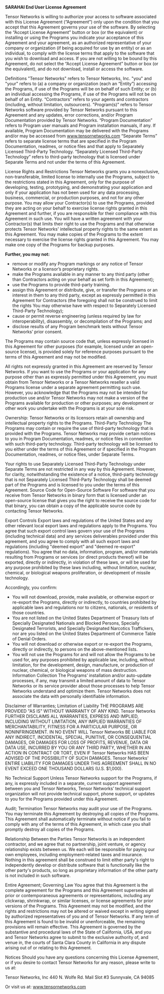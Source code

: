 **SARAHAI End User License Agreement**


Tensor Networks is willing to authorize your access to software associated
with this License Agreement (“Agreement”) only upon the condition that you
accept that this Agreement governs your use of the software. By selecting the
“Accept License Agreement” button or box (or the equivalent) or installing or
using the Programs you indicate your acceptance of this Agreement and your
agreement, as an authorized representative of your company or organization
(if being acquired for use by an entity) or as an individual, to comply with the
license terms that apply to the software that you wish to download and
access. If you are not willing to be bound by this Agreement, do not select the
“Accept License Agreement” button or box (or the equivalent), and do not
download, install or access the software.

Definitions "Tensor Networks" refers to Tensor Networks, Inc. "you" and "your"
refers to (a) a company or organization (each an “Entity”) accessing the
Programs, if use of the Programs will be on behalf of such Entity; or (b) an
individual accessing the Programs, if use of the Programs will not be on behalf
of an Entity. “Contractors” refers to your agents and contractors (including,
without limitation, outsourcers). "Program(s)" refers to Tensor Networks
software provided by Tensor Networks pursuant to this Agreement and any
updates, error corrections, and/or Program Documentation provided by
Tensor Networks. “Program Documentation” refers to Program user manuals
and Program installation manuals, if any. If available, Program Documentation
may be delivered with the Programs and/or may be accessed
from www.tensornetworks.com “Separate Terms” refers to separate license
terms that are specified in the Program Documentation, readmes, or notice
files and that apply to Separately Licensed Third-Party Technology.
“Separately Licensed Third-Party Technology” refers to third-party technology
that is licensed under Separate Terms and not under the terms of this
Agreement.

License Rights and Restrictions Tensor Networks grants you a nonexclusive,
non-transferable, limited license to internally use the Programs, subject to the
restrictions stated in this Agreement, only for the purpose of developing,
testing, prototyping, and demonstrating your application and only if your
application has not been used for any data processing, business, commercial,
or production purposes, and not for any other purpose. You may allow your
Contractor(s) to use the Programs, provided they are acting on your behalf to
exercise license rights granted in this Agreement and further, if you are
responsible for their compliance with this Agreement in such use. You will
have a written agreement with your Contractor(s) that limits their right to use
the Programs and that otherwise protects Tensor Networks' intellectual
property rights to the same extent as this Agreement.
You may make copies of the Programs to the extent necessary to exercise the
license rights granted in this Agreement. You may make one copy of the
Programs for backup purposes.

**Further, you may not:**

- remove or modify any Program markings or any notice of Tensor
Networks or a licensor’s proprietary rights.
- make the Programs available in any manner to any third party (other
than Contractors acting on your behalf as set forth in this Agreement);
- use the Programs to provide third-party training.
- assign this Agreement or distribute, give, or transfer the Programs or
an interest in them to any third party, except as expressly permitted in
this Agreement for Contractors (the foregoing shall not be construed to
limit the rights You may otherwise have with respect to Separately
Licensed Third-Party Technology);
- cause or permit reverse engineering (unless required by law for
interoperability), disassembly, or decompilation of the Programs; and
- disclose results of any Program benchmark tests without Tensor
Networks’ prior consent.

The Programs may contain source code that, unless expressly licensed in this
Agreement for other purposes (for example, licensed under an open-source
license), is provided solely for reference purposes pursuant to the terms of
this Agreement and may not be modified.

All rights not expressly granted in this Agreement are reserved by Tensor
Networks. If you want to use the Programs or your application for any purpose
other than as expressly permitted under this Agreement, you must obtain from
Tensor Networks or a Tensor Networks reseller a valid Programs license
under a separate agreement permitting such use. However, you acknowledge
that the Programs may not be intended for production use and/or Tensor
Networks may not make a version of the Programs available for production or
other purposes; any development or other work you undertake with the
Programs is at your sole risk.

Ownership: Tensor Networks or its licensors retain all ownership and
intellectual property rights to the Programs. Third-Party Technology The
Programs may contain or require the use of third-party technology that is
provided with the Programs. Tensor Networks may provide certain notices to
you in Program Documentation, readmes, or notice files in connection with
such third-party technology. Third-party technology will be licensed to you
either under the terms of this Agreement or if specified in the Program
Documentation, readmes, or notice files, under Separate Terms.

Your rights to use Separately Licensed Third-Party Technology under
Separate Terms are not restricted in any way by this Agreement. However, for
clarity, notwithstanding the existence of a notice, third-party technology that is
not Separately Licensed Third-Party Technology shall be deemed part of the
Programs and is licensed to you under the terms of this Agreement. Source
Code for Open-Source Software For software that you receive from Tensor
Networks in binary form that is licensed under an open-source license that
gives you the right to receive the source code for that binary, you can obtain a
copy of the applicable source code by contacting Tensor Networks.

Export Controls Export laws and regulations of the United States and any
other relevant local export laws and regulations apply to the Programs. You
agree that such export control laws govern your use of the Programs
(including technical data) and any services deliverables provided under this
agreement, and you agree to comply with all such export laws and regulations
(including "deemed export" and "deemed re-export" regulations). You agree
that no data, information, program, and/or materials resulting from Programs
or services (or direct products thereof) will be exported, directly or indirectly, in
violation of these laws, or will be used for any purpose prohibited by these
laws including, without limitation, nuclear, chemical, or biological weapons
proliferation, or development of missile technology. 

Accordingly, you confirm:

- You will not download, provide, make available, or otherwise export or
re-export the Programs, directly or indirectly, to countries prohibited by
applicable laws and regulations nor to citizens, nationals, or residents of
those countries.
- You are not listed on the United States Department of Treasury lists of
Specially Designated Nationals and Blocked Persons, Specially
Designated Terrorists, and Specially Designated Narcotics Traffickers,
nor are you listed on the United States Department of Commerce Table
of Denial Orders.
- You will not download or otherwise export or re-export the Programs,
directly or indirectly, to persons on the above-mentioned lists.
- You will not use the Programs for and will not allow the Programs to be
used for, any purposes prohibited by applicable law, including, without
limitation, for the development, design, manufacture, or production of
nuclear, chemical, or biological weapons of mass destruction.
Information Collection The Programs’ installation and/or auto-update
processes, if any, may transmit a limited amount of data to Tensor
Networks or its service provider about those processes to help Tensor
Networks understand and optimize them. Tensor Networks does not
associate the data with personally identifiable information.

Disclaimer of Warranties; Limitation of Liability THE PROGRAMS ARE
PROVIDED "AS IS" WITHOUT WARRANTY OF ANY KIND. Tensor Networks
FURTHER DISCLAIMS ALL WARRANTIES, EXPRESS AND IMPLIED,
INCLUDING WITHOUT LIMITATION, ANY IMPLIED WARRANTIES OF
MERCHANTABILITY, FITNESS FOR A PARTICULAR PURPOSE, OR NONINFRINGEMENT. IN NO EVENT WILL Tensor Networks BE LIABLE FOR
ANY INDIRECT, INCIDENTAL, SPECIAL, PUNITIVE, OR CONSEQUENTIAL
DAMAGES, OR DAMAGES FOR LOSS OF PROFITS, REVENUE, DATA OR
DATA USE, INCURRED BY YOU OR ANY THIRD PARTY, WHETHER IN AN
ACTION IN CONTRACT OR TORT, EVEN IF Tensor Networks HAS BEEN
ADVISED OF THE POSSIBILITY OF SUCH DAMAGES. Tensor Networks’
ENTIRE LIABILITY FOR DAMAGES UNDER THIS AGREEMENT SHALL IN
NO EVENT EXCEED ONE THOUSAND DOLLARS (U.S. $1,000).

No Technical Support Unless Tensor Networks support for the Programs, if
any, is expressly included in a separate, current support agreement between
you and Tensor Networks, Tensor Networks’ technical support organization
will not provide technical support, phone support, or updates to you for the
Programs provided under this Agreement.

Audit; Termination Tensor Networks may audit your use of the Programs. You
may terminate this Agreement by destroying all copies of the Programs. This
Agreement shall automatically terminate without notice if you fail to comply
with any of the terms of this Agreement, in which case you shall promptly
destroy all copies of the Programs.

Relationship Between the Parties Tensor Networks is an independent
contractor, and we agree that no partnership, joint venture, or agency
relationship exists between us. We each will be responsible for paying our
own employees, including employment-related taxes and insurance. Nothing
in this agreement shall be construed to limit either party's right to
independently develop or distribute software that is functionally like the other
party's products, so long as proprietary information of the other party is not
included in such software.

Entire Agreement; Governing Law You agree that this Agreement is the
complete agreement for the Programs and this Agreement supersedes all
prior or contemporaneous agreements or representations, including any
clickwrap, shrinkwrap, or similar licenses, or license agreements for prior
versions of the Programs. This Agreement may not be modified, and the rights
and restrictions may not be altered or waived except in writing signed by
authorized representatives of you and of Tensor Networks. If any term of this
Agreement is found to be invalid or unenforceable, the remaining provisions
will remain effective. This Agreement is governed by the substantive and
procedural laws of the State of California, USA, and you and Tensor Networks
agree to submit to the exclusive authority of, and venue in, the courts of Santa
Clara County in California in any dispute arising out of or relating to this
Agreement.

Notices Should you have any questions concerning this License Agreement,
or if you desire to contact Tensor Networks for any reason, please write to us
at:


Tensor Networks, Inc
440 N. Wolfe Rd.
Mail Slot #3
Sunnyvale, CA 94085

Or visit us at:
www.tensornetworks.com
